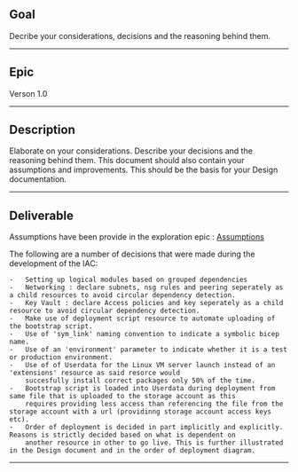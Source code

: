 ## Goal
Decribe your considerations, decisions and the reasoning behind them. 

---
## Epic
Verson 1.0 

---
## Description
Elaborate on your considerations. Describe your decisions and the reasoning behind them. This document should also contain your assumptions and improvements. This should
be the basis for your Design documentation.

---
## Deliverable

Assumptions have been provide in the exploration epic : [Assumptions](../Exploration/02_Assumptions.md)

The following are a number of decisions that were made during the development of the IAC:  

    -   Setting up logical modules based on grouped dependencies
    -   Networking : declare subnets, nsg rules and peering seperately as a child resources to avoid circular dependency detection.
    -   Key Vault : declare Access policies and key seperately as a child resource to avoid circular dependency detection.
    -   Make use of deployment script resource to automate uploading of the bootstrap script.
    -   Use of 'sym_link' naming convention to indicate a symbolic bicep name.
    -   Use of an 'environment' parameter to indicate whether it is a test or production environment.
    -   Use of of Userdata for the Linux VM server launch instead of an 'extensions' resource as said resorce would
        succesfully install correct packages only 50% of the time.
    -   Bootstrap script is loaded into Userdata during deployment from same file that is uploaded to the storage account as this 
        requires providing less access than referencing the file from the storage account with a url (providinng storage account access keys etc).
    -   Order of deployment is decided in part implicitly and explicitly. Reasons is strictly decided based on what is dependent on
        another resource in other to go live. This is further illustrated in the Design document and in the order of deployment diagram.

---